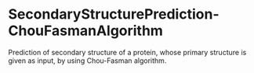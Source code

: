 # SecondaryStructurePrediction-ChouFasmanAlgorithm
Prediction of secondary structure of a protein, whose primary structure is given as input, by using Chou-Fasman algorithm.
